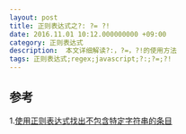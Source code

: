 ```yaml
---
layout: post
title: 正则表达式之?: ?= ?!
date: 2016.11.01 10:12.000000000 +09:00
category: 正则表达式
description:  本文详细解读?:，?=，?!的使用方法
tags: 正则表达式;regex;javascript;?:;?=;?!
---
```


## 参考

1.[使用正则表达式找出不包含特定字符串的条目](http://www.imkevinyang.com/2009/08/%E4%BD%BF%E7%94%A8%E6%AD%A3%E5%88%99%E8%A1%A8%E8%BE%BE%E5%BC%8F%E6%89%BE%E5%87%BA%E4%B8%8D%E5%8C%85%E5%90%AB%E7%89%B9%E5%AE%9A%E5%AD%97%E7%AC%A6%E4%B8%B2%E7%9A%84%E6%9D%A1%E7%9B%AE.html)
